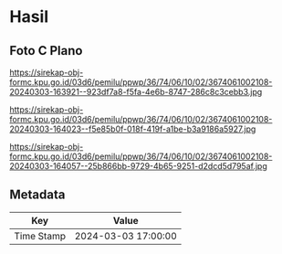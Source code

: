 # Hasil

## Foto C Plano

https://sirekap-obj-formc.kpu.go.id/03d6/pemilu/ppwp/36/74/06/10/02/3674061002108-20240303-163921--923df7a8-f5fa-4e6b-8747-286c8c3cebb3.jpg

https://sirekap-obj-formc.kpu.go.id/03d6/pemilu/ppwp/36/74/06/10/02/3674061002108-20240303-164023--f5e85b0f-018f-419f-a1be-b3a9186a5927.jpg

https://sirekap-obj-formc.kpu.go.id/03d6/pemilu/ppwp/36/74/06/10/02/3674061002108-20240303-164057--25b866bb-9729-4b65-9251-d2dcd5d795af.jpg


## Metadata

| Key        | Value               |
| ---------- | ------------------- |
| Time Stamp | 2024-03-03 17:00:00 |



